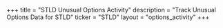 +++
title = "STLD Unusual Options Activity"
description = "Track Unusual Options Data for STLD"
ticker = "STLD"
layout = "options_activity"
+++

